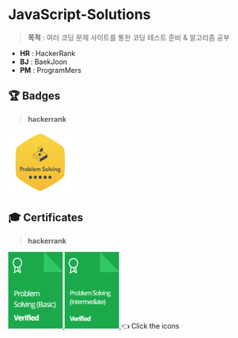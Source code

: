 # JavaScript-Solutions

>**목적** : 여러 코딩 문제 사이트를 통한 코딩 테스트 준비 & 알고리즘 공부

- **HR** : HackerRank
- **BJ** : BaekJoon
- **PM** : ProgramMers

## 🏆 Badges

> **hackerrank**

<img src="./readme/problem-solving.png" width="130" height="130">

## 🎓 Certificates

> **hackerrank**

<p align="left">
  <a href="https://www.hackerrank.com/certificates/d168434e81da">
    <img src="./readme/problem-solving-basic.PNG" width="110" height="155">
  </a>
  <a href="https://www.hackerrank.com/certificates/4c5e42c24533">
    <img src="./readme/problem-solving-Intermediate.PNG" width="110" height="155">
  </a> 👈 Click the icons
</p>
